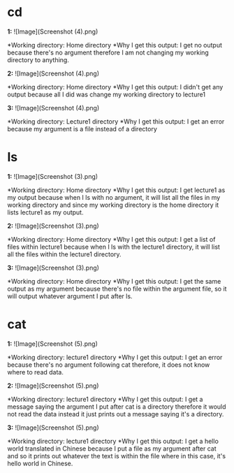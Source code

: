 cd
=========

**1:** ![Image](Screenshot (4).png)

*Working directory: Home directory
*Why I get this output: I get no output because there's no argument therefore I am not changing my working directory to anything.

**2:** ![Image](Screenshot (4).png)

*Working directory: Home directory
*Why I get this output: I didn't get any output because all I did was change my working directory to lecture1

**3:** ![Image](Screenshot (4).png)

*Working directory: Lecture1 directory
*Why I get this output: I get an error because my argument is a file instead of a directory 

ls
=========

**1:** ![Image](Screenshot (3).png)

*Working directory: Home directory
*Why I get this output: I get lecture1 as my output because when I ls with no argument, it will list all the files in my working directory and since my working directory is the home directory it lists lecture1 as my output.

**2:** ![Image](Screenshot (3).png)

*Working directory: Home directory
*Why I get this output: I get a list of files within lecture1 because when I ls with the lecture1 directory, it will list all the files within the lecture1 directory.

**3:** ![Image](Screenshot (3).png)

*Working directory: Home directory
*Why I get this output: I get the same output as my argument because there's no file within the argument file, so it will output whatever argument I put after ls.

cat
=========

**1:** ![Image](Screenshot (5).png)

*Working directory: lecture1 directory
*Why I get this output: I get an error because there's no argument following cat therefore, it does not know where to read data.

**2:** ![Image](Screenshot (5).png)

*Working directory: lecture1 directory
*Why I get this output: I get a message saying the argument I put after cat is a directory therefore it would not read the data instead it just prints out a message saying it's a directory.

**3:** ![Image](Screenshot (5).png)

*Working directory: lecture1 directory
*Why I get this output: I get a hello world translated in Chinese because I put a file as my argument after cat and so it prints out whatever the text is within the file where in this case, it's hello world in Chinese.
